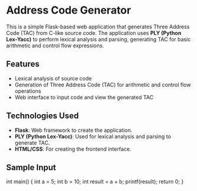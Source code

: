 # Address Code Generator

This is a simple Flask-based web application that generates Three Address Code (TAC) from C-like source code. The application uses **PLY (Python Lex-Yacc)** to perform lexical analysis and parsing, generating TAC for basic arithmetic and control flow expressions.

## Features

- Lexical analysis of source code
- Generation of Three Address Code (TAC) for arithmetic and control flow operations
- Web interface to input code and view the generated TAC

## Technologies Used

- **Flask**: Web framework to create the application.
- **PLY (Python Lex-Yacc)**: Used for lexical analysis and parsing to generate TAC.
- **HTML/CSS**: For creating the frontend interface.


## Sample Input 

int main() {
    int a = 5;
    int b = 10;
    int result = a + b;
    printf(result);
    return 0;
}




